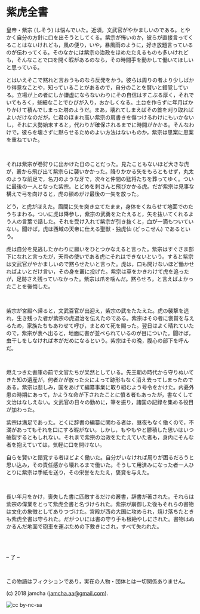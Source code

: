

# 紫虎全書

皇帝・紫宗 (しそう) は悩んでいた。近頃，文武官がやかましいのである。とやかく自分の方針に口を出そうとしてくる。紫宗が怖いのか，彼らが直接言ってくることはないけれども，風の便り，いや，暴風雨のように，好き放題言っているのが伝わってくる。そのなかには紫宗の治政をほめたたえるものも多いけれども，そんなことで口を開く暇があるのなら，その時間手を動かして働いてほしいと思っている。  

とはいえそこで黙れと言おうものなら反発をかう。彼らは周りの者より少しばかり得意なことや，知っていることがあるので，自分のことを賢いと錯覚している。立場が上の者にしか謙虚にならないわりにその自信はすこぶる厚く，それでいてもろく，些細なことでひびが入り，おかしくなる。土台を作らずに年月ばかりかけて積んでしまった塔のようだ。まあ，壊れてしまえばその首を刈り取ればよいだけなのだが，仁君のほまれ高い紫宗の肩書きを傷つけるわけにもいかないし，それに大勢始末すると，代わりが確保されるまでに時間がかかる。そんなわけで，彼らを壊さずに黙らせるためのよい方法はないものか，紫宗は思案に思案を重ねていた。  

<br>  

それは紫宗が巻狩りに出かけた日のことだった。見たこともないほど大きな虎が，叢から飛び出て紫宗らに襲いかかった。降りかかる矢をもろともせず，丸太のような前足で，名刀のような牙で，次々と仲間の猛将たちを葬ってゆく。ついに最後の一人となった紫宗。とどめを刺さんと飛びかかる虎。だが紫宗は見事な構えで弓を向けると，虎の額めがけ最後の一矢を放った。  

どう，と虎がほえた。眉間に矢を突き立てたまま，身体をくねらせて地面でのたうちまわる。ついに虎は降参し，紫宗の武勇をたたえると，矢を抜いてくれるよう人の言葉で話した。それを受け入れて紫宗が引き抜くと，血が一滴もついていない。聞けば，虎は西域の天帝に仕える聖獣・独虎仙 (どっこせん) であるという。  

虎は自分を見逃したかわりに願いをひとつかなえると言った。紫宗はすぐさま部下になれと言ったが，天帝の使いである虎にそれはできないという。すると紫宗は文武官がやかましいので黙らせたいと言った。虎は，口も開けないほど働かせればよいとだけ言い，その身を叢に投げた。紫宗は草をかきわけて虎を追ったが，足跡さえ残っていなかった。紫宗は爪を噛んだ。黙らせろ，と言えばよかったことを後悔した。  

<br>  

紫宗が宮殿へ帰ると，文武百官が出迎え，紫宗の武をたたえた。虎の襲撃を逃れ，生き残った者が紫宗の虎退治を伝えたのである。紫宗はその者に褒賞を与えるため，家族たちもあわせて呼び，まとめて死を賜った。翌日はよく晴れていたので，紫宗が表へ出ると，地面に書が並べられているのが目についた。聞けば，虫干しをしなければ本がだめになるという。紫宗はその晩，腹心の部下を呼んだ。  

<br>  

燃えつきた書庫の前で文官たちが呆然としている。先王朝の時代から守りぬいてきた知の遺産が，何者かが放った火によって跡形もなく消え去ってしまったのである。紫宗は悲しみ，国をあげて編纂事業に取り組むよう号令をかけた。内憂外患の時期にあって，かような命が下されたことに憤る者もあったが，書なくして文治はなしえない。文武官の日々の勤めに，筆を振り，諸国の記録を集める役目が加わった。  

紫宗は満足であった。とくに辞書の編纂に関わる者は，昼夜もなく働くので，不満があってもそれを口にする暇がない。しかし，もやもやと鬱積した思いはいつ破裂するともしれない。それまで紫宗の治政をたたえていた者も，身内にそんな者を抱えていては，気軽に口を開けない。  

自らを賢いと錯覚する者ほどよく働いた。自分がいなければ周りが困るだろうと思い込み，その責任感から壊れるまで働いた。そうして用済みになった者一人ひとりに紫宗は手紙を送り，その栄誉をたたえ，褒賞を与えた。  

<br>  

長い年月をかけ，喪失した書に匹敵するだけの叢書，辞書が著された。それらは紫宗の偉業をとって紫虎全書と名づけられた。紫宗が崩御した後もそれらの書物は文化の象徴としてありつづけた。宮殿が西の大国に攻められ，焼け落ちたときも紫虎全書は守られた。だがついには書の守り手も根絶やしにされた。書物はぬかるんだ地面で砲車を運ぶための下敷きにされ，すべて失われた。  

<br>  
<br>  

&#x2013; 了 &#x2013;  

<br>  

この物語はフィクションであり，実在の人物・団体とは一切関係ありません。  

(c) 2018 jamcha (jamcha.aa@gmail.com).  

![cc by-nc-sa](https://i.creativecommons.org/l/by-nc-sa/4.0/88x31.png)  

